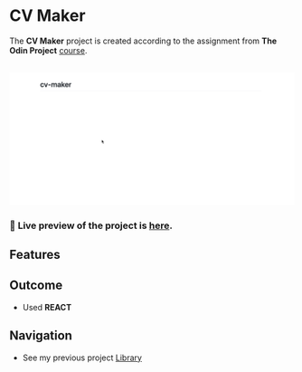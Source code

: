 # CV Maker
The **CV Maker** project is created according to the assignment from **The Odin Project** [course](https://www.theodinproject.com/paths/full-stack-javascript/courses/javascript).
<br>
<br>

![Preview](src/assets/cv.png)

### 🔗 **Live preview** of the project is [here](https://alex-dishen.github.io/cv-maker/).

## **Features**

## **Outcome**
* Used **REACT**

## **Navigation**
* See my previous project [Library](https://github.com/alex-dishen/tic-tac-toe)